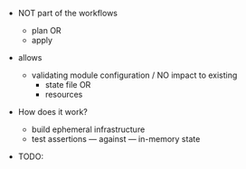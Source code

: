 - NOT part of the workflows
    - plan OR
    - apply
- allows
    - validating module configuration / NO impact to existing
        - state file OR
        - resources
- How does it work?
    - build ephemeral infrastructure
    - test assertions — against — in-memory state

- TODO:
